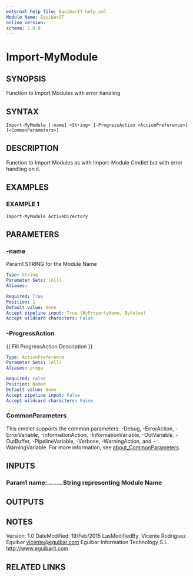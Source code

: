 ```yaml
---
external help file: EguibarIT-help.xml
Module Name: EguibarIT
online version:
schema: 2.0.0
---
```


# Import-MyModule

## SYNOPSIS
Function to Import Modules with error handling

## SYNTAX

```
Import-MyModule [-name] <String> [-ProgressAction <ActionPreference>] [<CommonParameters>]
```

## DESCRIPTION
Function to Import Modules as with Import-Module Cmdlet but
with error handling on it.

## EXAMPLES

### EXAMPLE 1
```
Import-MyModule ActiveDirectory
```

## PARAMETERS

### -name
Param1 STRING for the Module Name

```yaml
Type: String
Parameter Sets: (All)
Aliases:

Required: True
Position: 1
Default value: None
Accept pipeline input: True (ByPropertyName, ByValue)
Accept wildcard characters: False
```

### -ProgressAction
{{ Fill ProgressAction Description }}

```yaml
Type: ActionPreference
Parameter Sets: (All)
Aliases: proga

Required: False
Position: Named
Default value: None
Accept pipeline input: False
Accept wildcard characters: False
```

### CommonParameters
This cmdlet supports the common parameters: -Debug, -ErrorAction, -ErrorVariable, -InformationAction, -InformationVariable, -OutVariable, -OutBuffer, -PipelineVariable, -Verbose, -WarningAction, and -WarningVariable. For more information, see [about_CommonParameters](http://go.microsoft.com/fwlink/?LinkID=113216).

## INPUTS

### Param1 name:........String representing Module Name
## OUTPUTS

## NOTES
Version:         1.0
DateModified:    19/Feb/2015
LasModifiedBy:   Vicente Rodriguez Eguibar
    vicente@eguibar.com
    Eguibar Information Technology S.L.
    http://www.eguibarit.com

## RELATED LINKS
